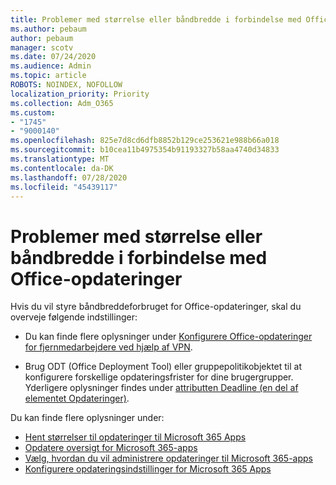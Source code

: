 ```yaml
---
title: Problemer med størrelse eller båndbredde i forbindelse med Office-opdateringer
ms.author: pebaum
author: pebaum
manager: scotv
ms.date: 07/24/2020
ms.audience: Admin
ms.topic: article
ROBOTS: NOINDEX, NOFOLLOW
localization_priority: Priority
ms.collection: Adm_O365
ms.custom:
- "1745"
- "9000140"
ms.openlocfilehash: 825e7d8cd6dfb8852b129ce253621e988b66a018
ms.sourcegitcommit: b10cea11b4975354b91193327b58aa4740d34833
ms.translationtype: MT
ms.contentlocale: da-DK
ms.lasthandoff: 07/28/2020
ms.locfileid: "45439117"
---
```

# <a name="size-or-bandwidth-concerns-with-office-updates"></a>Problemer med størrelse eller båndbredde i forbindelse med Office-opdateringer

Hvis du vil styre båndbreddeforbruget for Office-opdateringer, skal du overveje følgende indstillinger:

-   Du kan finde flere oplysninger under [Konfigurere Office-opdateringer for fjernmedarbejdere ved hjælp af VPN](https://techcommunity.microsoft.com/t5/office-365-blog/configuring-office-365-proplus-updates-for-remote-workers-using/ba-p/1253491).  
    
-   Brug ODT (Office Deployment Tool) eller gruppepolitikobjektet til at konfigurere forskellige opdateringsfrister for dine brugergrupper. Yderligere oplysninger findes under [attributten Deadline (en del af elementet Opdateringer)](https://docs.microsoft.com/deployoffice/configuration-options-for-the-office-2016-deployment-tool#deadline-attribute-part-of-updates-element).
    
Du kan finde flere oplysninger under:  
- [Hent størrelser til opdateringer til Microsoft 365 Apps](https://docs.microsoft.com/officeupdates/download-sizes-office365-proplus-updates)  
- [Opdatere oversigt for Microsoft 365-apps](https://docs.microsoft.com/officeupdates/update-history-microsoft365-apps-by-date)  
- [Vælg, hvordan du vil administrere opdateringer til Microsoft 365-apps](https://docs.microsoft.com/deployoffice/choose-how-manage-updates-microsoft-365-apps)  
- [Konfigurere opdateringsindstillinger for Microsoft 365 Apps](https://docs.microsoft.com/deployoffice/configure-update-settings-microsoft-365-apps)